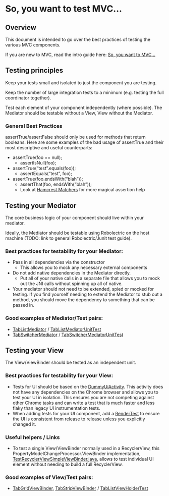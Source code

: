 # So, you want to test MVC...

## Overview
This document is intended to go over the best practices of testing the various MVC components.

If you are new to MVC, read the intro guide here: [So, you want to MVC...](mvc_architecture_tutorial.md)


## Testing principles
Keep your tests small and isolated to just the component you are testing.

Keep the number of large integration tests to a minimum (e.g. testing the full coordinator together).

Test each element of your component independently (where possible).  The Mediator should be testable without a View, View without the Mediator.

### General Best Practices

assertTrue/assertFalse should only be used for methods that return booleans.  Here are some examples of the bad usage of assertTrue and their most descriptive and useful counterparts:
  * assertTrue(foo == null);
    * assertIsNull(foo);
  * assertTrue(“test”.equals(foo));
    * assertEquals(“test”, foo);
  * assertTrue(foo.endsWith(“blah”));
    * assertThat(foo, endsWith(“blah”));
    * Look at [Hamcrest Matchers](http://hamcrest.org/JavaHamcrest/javadoc/1.3/org/hamcrest/Matchers.html) for more magical assertion help


## Testing your Mediator
The core business logic of your component should live within your mediator.

Ideally, the Mediator should be testable using Robolectric on the host machine (TODO: link to general Robolectric/Junit test guide).

### Best practices for testability for your Mediator:

 * Pass in all dependencies via the constructor
    * This allows you to mock any necessary external components
 * Do not add native dependencies in the Mediator directly.
    * Put all of your native calls in a separate file that allows you to mock out the JNI calls without spinning up all of native.
 * Your mediator should not need to be extended, spied or mocked for testing.  If you find yourself needing to extend the Mediator to stub out a method, you should move the dependency to something that can be passed in.

### Good examples of Mediator/Test pairs:

 * [TabListMediator](/chrome/android/features/tab_ui/java/src/org/chromium/chrome/browser/tasks/tab_management/TabListMediator.java) / [TabListMediatorUnitTest](/chrome/android/features/tab_ui/junit/src/org/chromium/chrome/browser/tasks/tab_management/TabListMediatorUnitTest.java)
 * [TabSwitcherMediator](/chrome/android/features/tab_ui/java/src/org/chromium/chrome/browser/tasks/tab_management/TabSwitcherMediator.java) / [TabSwitcherMediatorUnitTest](/chrome/android/features/tab_ui/junit/src/org/chromium/chrome/browser/tasks/tab_management/TabSwitcherMediatorUnitTest.java)


## Testing your View

The View/ViewBinder should be tested as an independent unit.

### Best practices for testability for your View:

 * Tests for UI should be based on the [DummyUiActivity](/ui/android/javatests/src/org/chromium/ui/test/util/DummyUiActivity.java).  This activity does not have any dependencies on the Chrome browser and allows you to test your UI in isolation.  This ensures you are not competing against other Chrome tasks and can write a test that is much faster and less flaky than legacy UI instrumentation tests.
 * When adding tests for your UI component, add a [RenderTest](/chrome/test/android/javatests/src/org/chromium/chrome/test/util/RENDER_TESTS.md) to ensure the UI is consistent from release to release unless you explicitly changed it.

### Useful helpers / Links

 * To test a single View/ViewBinder normally used in a RecyclerView, this PropertyModelChangeProcessor.ViewBinder implementation, [TestRecyclerViewSimpleViewBinder.java](/chrome/android/features/tab_ui/javatests/src/org/chromium/chrome/browser/tasks/tab_management/TestRecyclerViewSimpleViewBinder.java), allows to test individual UI element without needing to build a full RecyclerView.

### Good examples of View/Test pairs:
 * [TabGridViewBinder](/chrome/android/features/tab_ui/java/src/org/chromium/chrome/browser/tasks/tab_management/TabGridViewBinder.java), [TabStripViewBinder](/chrome/android/features/tab_ui/java/src/org/chromium/chrome/browser/tasks/tab_management/TabStripViewBinder.java) / [TabListViewHolderTest](/chrome/android/features/tab_ui/javatests/src/org/chromium/chrome/browser/tasks/tab_management/TabListViewHolderTest.java)


